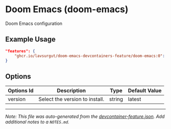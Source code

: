 
# Doom Emacs (doom-emacs)

Doom Emacs configuration

## Example Usage

```json
"features": {
    "ghcr.io/lavsurgut/doom-emacs-devcontainers-feature/doom-emacs:0": {}
}
```

## Options

| Options Id | Description | Type | Default Value |
|-----|-----|-----|-----|
| version | Select the version to install. | string | latest |



---

_Note: This file was auto-generated from the [devcontainer-feature.json](https://github.com/lavsurgut/doom-emacs-devcontainers-feature/blob/main/src/doom-emacs/devcontainer-feature.json).  Add additional notes to a `NOTES.md`._
